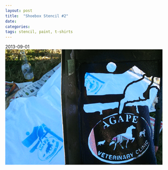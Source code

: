 ```yaml
---
layout: post
title:  "Shoebox Stencil #2"
date: 
categories:
tags: stencil, paint, t-shirts
---
```

2013-09-01
<img src="/img/shoeboxstencil2.png" alt="Shoebox Stencil for Agape Vet Clinic" class="img-responsive">
